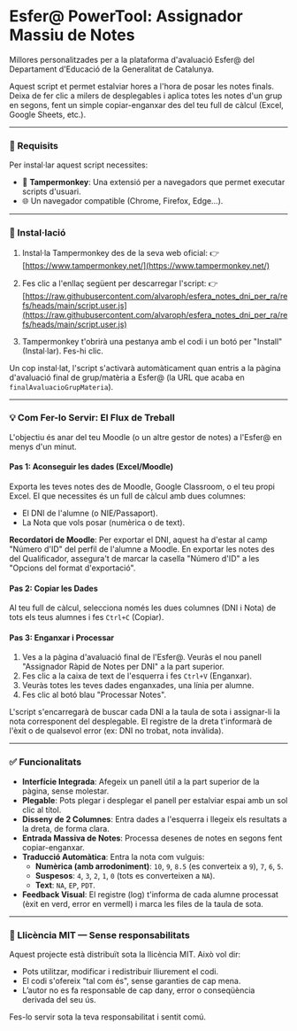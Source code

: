 # Esfer@ PowerTool: Assignador Massiu de Notes

Millores personalitzades per a la plataforma d'avaluació Esfer@ del Departament d'Educació de la Generalitat de Catalunya.

Aquest script et permet estalviar hores a l'hora de posar les notes finals. Deixa de fer clic a milers de desplegables i aplica totes les notes d'un grup en segons, fent un simple copiar-enganxar des del teu full de càlcul (Excel, Google Sheets, etc.).

---

### 🔧 Requisits

Per instal·lar aquest script necessites:

- 🔌 **Tampermonkey**: Una extensió per a navegadors que permet executar scripts d'usuari.
- 🌐 Un navegador compatible (Chrome, Firefox, Edge...).

---

### 🚀 Instal·lació

1.  Instal·la Tampermonkey des de la seva web oficial:
    👉 [https://www.tampermonkey.net/](https://www.tampermonkey.net/)

2.  Fes clic a l'enllaç següent per descarregar l'script:
    👉  [https://raw.githubusercontent.com/alvaroph/esfera_notes_dni_per_ra/refs/heads/main/script.user.js](https://raw.githubusercontent.com/alvaroph/esfera_notes_dni_per_ra/refs/heads/main/script.user.js) 

3.  Tampermonkey t'obrirà una pestanya amb el codi i un botó per "Install" (Instal·lar). Fes-hi clic.

Un cop instal·lat, l'script s'activarà automàticament quan entris a la pàgina d'avaluació final de grup/matèria a Esfer@ (la URL que acaba en `finalAvaluacioGrupMateria`).

---

### 💡 Com Fer-lo Servir: El Flux de Treball

L'objectiu és anar del teu Moodle (o un altre gestor de notes) a l'Esfer@ en menys d'un minut.

#### Pas 1: Aconseguir les dades (Excel/Moodle)

Exporta les teves notes des de Moodle, Google Classroom, o el teu propi Excel. El que necessites és un full de càlcul amb dues columnes:

-   El DNI de l'alumne (o NIE/Passaport).
-   La Nota que vols posar (numèrica o de text).

**Recordatori de Moodle**: Per exportar el DNI, aquest ha d'estar al camp "Número d'ID" del perfil de l'alumne a Moodle. En exportar les notes des del Qualificador, assegura't de marcar la casella "Número d'ID" a les "Opcions del format d'exportació".

#### Pas 2: Copiar les Dades

Al teu full de càlcul, selecciona només les dues columnes (DNI i Nota) de tots els teus alumnes i fes `Ctrl+C` (Copiar).

#### Pas 3: Enganxar i Processar

1.  Ves a la pàgina d'avaluació final de l'Esfer@. Veuràs el nou panell "Assignador Ràpid de Notes per DNI" a la part superior.
2.  Fes clic a la caixa de text de l'esquerra i fes `Ctrl+V` (Enganxar).
3.  Veuràs totes les teves dades enganxades, una línia per alumne.
4.  Fes clic al botó blau "Processar Notes".

L'script s'encarregarà de buscar cada DNI a la taula de sota i assignar-li la nota corresponent del desplegable. El registre de la dreta t'informarà de l'èxit o de qualsevol error (ex: DNI no trobat, nota invàlida).

---

### ✅ Funcionalitats

-   **Interfície Integrada**: Afegeix un panell útil a la part superior de la pàgina, sense molestar.
-   **Plegable**: Pots plegar i desplegar el panell per estalviar espai amb un sol clic al títol.
-   **Disseny de 2 Columnes**: Entra dades a l'esquerra i llegeix els resultats a la dreta, de forma clara.
-   **Entrada Massiva de Notes**: Processa desenes de notes en segons fent copiar-enganxar.
-   **Traducció Automàtica**: Entra la nota com vulguis:
    -   **Numèrica (amb arrodoniment)**: `10`, `9`, `8.5` (es converteix a `9`), `7`, `6`, `5`.
    -   **Suspesos**: `4`, `3`, `2`, `1`, `0` (tots es converteixen a `NA`).
    -   **Text**: `NA`, `EP`, `PDT`.
-   **Feedback Visual**: El registre (log) t'informa de cada alumne processat (èxit en verd, error en vermell) i marca les files de la taula de sota.

---

### 📜 Llicència MIT — Sense responsabilitats

Aquest projecte està distribuït sota la llicència MIT.
Això vol dir:

-   Pots utilitzar, modificar i redistribuir lliurement el codi.
-   El codi s'ofereix "tal com és", sense garanties de cap mena.
-   L’autor no es fa responsable de cap dany, error o conseqüència derivada del seu ús.

Fes-lo servir sota la teva responsabilitat i sentit comú.
